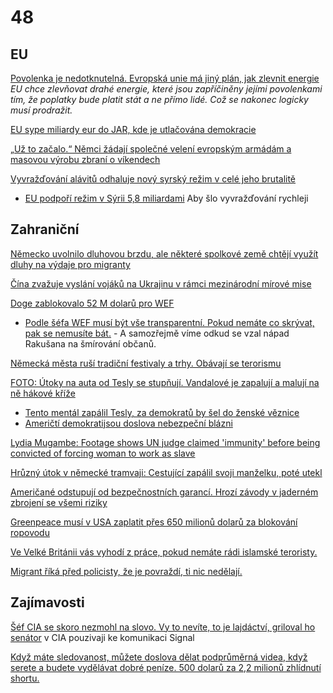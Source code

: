 # 48

## EU

[Povolenka je nedotknutelná. Evropská unie má jiný plán, jak zlevnit energie](https://www.idnes.cz/ekonomika/domaci/povolenky-eu-energie-akcni-plan.A250327_162355_ekonomika_ven) *EU chce zlevňovat drahé energie, které jsou zapříčiněny jejími povolenkami tím, že poplatky bude platit stát a ne přímo lidé. Což se nakonec logicky musí prodražit.*

[EU sype miliardy eur do JAR, kde je utlačována demokracie](https://www.novinky.cz/clanek/zahranicni-evropa-eu-sype-miliardy-eur-do-jar-kde-je-utlacovana-demokracie-40513152)

[„Už to začalo.“ Němci žádají společné velení evropským armádám a masovou výrobu zbraní o víkendech ](https://www.echo24.cz/a/H94f7/svet-zpravy-uz-to-zacalo-nemci-zadaji-spolecne-veleni-evropske-armady-masovou-vyrobu-zbrani-o-vikendech)

[Vyvražďování alávitů odhaluje nový syrský režim v celé jeho brutalitě](https://www.novinky.cz/clanek/zahranicni-blizky-a-stredni-vychod-vyvrazdovani-alavitu-odhaluje-novy-syrsky-rezim-v-cele-jeho-brutalite-40512601)
  -  [EU podpoří režim v Sýrii 5,8 miliardami](https://x.com/CT24zive/status/1901724729460797915) Aby šlo vyvražďování rychleji


## Zahraniční

[Německo uvolnilo dluhovou brzdu, ale některé spolkové země chtějí využít dluhy na výdaje pro migranty ](https://www.echo24.cz/a/HvfQ3/zpravy-svet-nemecko-penize-z-investic-na-migranty-uvolnilo-dluhovou-brzdu)

[Čína zvažuje vyslání vojáků na Ukrajinu v rámci mezinárodní mírové mise](https://www.novinky.cz/clanek/valka-na-ukrajine-cina-zvazuje-vyslani-vojaku-na-ukrajinu-v-ramci-mezinarodni-mirove-mise-40514188)

[Doge zablokovalo 52 M dolarů pro WEF](https://x.com/UpdateNews724/status/1902525106926030887)
  -  [Podle šéfa WEF musí být vše transparentní. Pokud nemáte co skrývat, pak se nemusíte bát.](https://x.com/Artemisfornow/status/1904081784771350799) - A samozřejmě víme odkud se vzal nápad Rakušana na šmírování občanů.

[Německá města ruší tradiční festivaly a trhy. Obávají se terorismu ](https://www.forum24.cz/nemecka-mesta-rusi-tradicni-festivaly-a-trhy-obavaji-se-terorismu)

[FOTO: Útoky na auta od Tesly se stupňují. Vandalové je zapalují a malují na ně hákové kříže](https://www.novinky.cz/clanek/zahranicni-amerika-foto-utoky-na-auta-od-tesly-se-stupnuji-vandalove-je-zapaluji-a-maluji-na-ne-hakove-krize-40513670)
  -  [Tento mentál zapálil Tesly, za demokratů by šel do ženské věznice](https://x.com/Osint613/status/1902780255913353530)
  -  [Američtí demokratijsou doslova nebezpeční blázni](https://x.com/libsoftiktok/status/1903073520248115554)

[Lydia Mugambe: Footage shows UN judge claimed 'immunity' before being convicted of forcing woman to work as slave](https://news.sky.com/story/lydia-mugambe-footage-shows-un-judge-claimed-immunity-before-being-convicted-of-forcing-woman-to-work-as-slave-13327897)

[Hrůzný útok v německé tramvaji: Cestující zapálil svoji manželku, poté utekl ](https://www.echo24.cz/a/HpGtt/zpravy-svet-v-nemecku-cestujici-zapalil-zenu-v-tramvaji-a-polil-benzinem)

[Američané odstupují od bezpečnostních garancí. Hrozí závody v jaderném zbrojení se všemi riziky](https://www.novinky.cz/clanek/zahranicni-americane-odstupuji-od-bezpecnostnich-garanci-hrozi-zavody-v-jadernem-zbrojeni-se-vsemi-riziky-40513473)

[Greenpeace musí v USA zaplatit přes 650 milionů dolarů za blokování ropovodu](https://ct24.ceskatelevize.cz/clanek/svet/greenpeace-musi-v-usa-zaplatit-stovky-milionu-dolaru-za-blokovani-ropovodu-359207)

[Ve Velké Británii vás vyhodí z práce, pokud nemáte rádi islamské teroristy.](https://www.telegraph.co.uk/news/2025/03/23/i-condemned-the-oct-7-massacre-cost-me-job-severn-water/)

[Migrant říká před policisty, že je povraždí, ti nic nedělají.](https://x.com/TPointUK/status/1905203824920269007)

## Zajímavosti

[Šéf CIA se skoro nezmohl na slovo. Vy to nevíte, to je lajdáctví, griloval ho senátor](https://zpravy.aktualne.cz/zahranici/sef-cia-se-skoro-nezmohl-na-slovo-vy-to-nevite-to-je-lajdact/r~4e21f5ca0a4c11f0a26cac1f6b220ee8/) v CIA pouzivaji ke komunikaci Signal

[Když máte sledovanost, můžete doslova dělat podprůměrná videa, když serete a budete vydělávat dobré peníze. 500 dolarů za 2,2 milionů zhlídnutí shortu.](https://www.youtube.com/watch?v=f6bqbB1e4cU)
